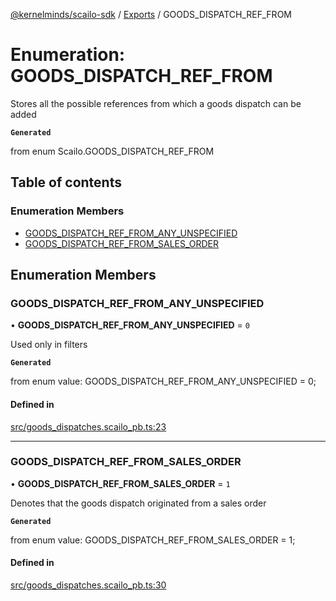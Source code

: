 [@kernelminds/scailo-sdk](../README.md) / [Exports](../modules.md) / GOODS\_DISPATCH\_REF\_FROM

# Enumeration: GOODS\_DISPATCH\_REF\_FROM

Stores all the possible references from which a goods dispatch can be added

**`Generated`**

from enum Scailo.GOODS_DISPATCH_REF_FROM

## Table of contents

### Enumeration Members

- [GOODS\_DISPATCH\_REF\_FROM\_ANY\_UNSPECIFIED](GOODS_DISPATCH_REF_FROM.md#goods_dispatch_ref_from_any_unspecified)
- [GOODS\_DISPATCH\_REF\_FROM\_SALES\_ORDER](GOODS_DISPATCH_REF_FROM.md#goods_dispatch_ref_from_sales_order)

## Enumeration Members

### GOODS\_DISPATCH\_REF\_FROM\_ANY\_UNSPECIFIED

• **GOODS\_DISPATCH\_REF\_FROM\_ANY\_UNSPECIFIED** = ``0``

Used only in filters

**`Generated`**

from enum value: GOODS_DISPATCH_REF_FROM_ANY_UNSPECIFIED = 0;

#### Defined in

[src/goods_dispatches.scailo_pb.ts:23](https://github.com/scailo/ts-sdk/blob/c10a36b57201dfa5903d4b53efa1e62aa6208936/src/goods_dispatches.scailo_pb.ts#L23)

___

### GOODS\_DISPATCH\_REF\_FROM\_SALES\_ORDER

• **GOODS\_DISPATCH\_REF\_FROM\_SALES\_ORDER** = ``1``

Denotes that the goods dispatch originated from a sales order

**`Generated`**

from enum value: GOODS_DISPATCH_REF_FROM_SALES_ORDER = 1;

#### Defined in

[src/goods_dispatches.scailo_pb.ts:30](https://github.com/scailo/ts-sdk/blob/c10a36b57201dfa5903d4b53efa1e62aa6208936/src/goods_dispatches.scailo_pb.ts#L30)
